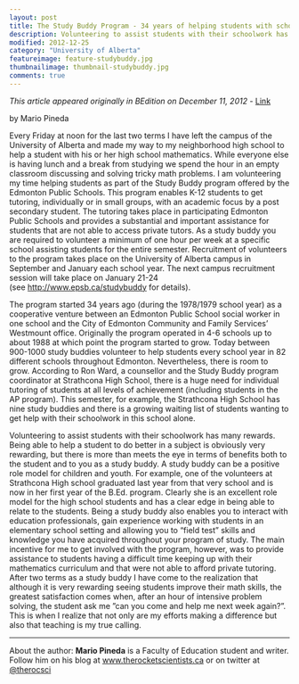 ```yaml
---
layout: post
title: The Study Buddy Program - 34 years of helping students with schoolwork
description: Volunteering to assist students with their schoolwork has many rewards.  Being able to help a student to do better in a subject is rewarding for both to the student and to you.
modified: 2012-12-25
category: "University of Alberta"
featureimage: feature-studybuddy.jpg
thumbnailimage: thumbnail-studybuddy.jpg
comments: true  
---
```

<i>This article appeared originally in BEdition on December 11, 2012</i> - <a href="http://beditionmagazine.com/the-study-buddy-program-34-years-of-helping-students-with-schoolwork/">Link</a>

by Mario Pineda

Every Friday at noon for the last two terms I have left the campus of the University of Alberta and made my way to my neighborhood high school to help a student with his or her high school mathematics. While everyone else is having lunch and a break from studying we spend the hour in an empty classroom discussing and solving tricky math problems. I am volunteering my time helping students as part of the Study Buddy program offered by the Edmonton Public Schools. This program enables K-12 students to get tutoring, individually or in small groups, with an academic focus by a post secondary student. The tutoring takes place in participating Edmonton Public Schools and provides a substantial and important assistance for students that are not able to access private tutors. As a study buddy you are required to volunteer a minimum of one hour per week at a specific school assisting students for the entire semester. Recruitment of volunteers to the program takes place on the University of Alberta campus in September and January each school year. The next campus recruitment session will take place on January 21-24 (see <a href="http://www.epsb.ca/studybuddy" target="_blank">http://www.epsb.ca/studybuddy</a> for details).

The program started 34 years ago (during the 1978/1979 school year) as a cooperative venture between an Edmonton Public School social worker in one school and the City of Edmonton Community and Family Services’ Westmount office. Originally the program operated in 4-6 schools up to about 1988 at which point the program started to grow. Today between 900-1000 study buddies volunteer to help students every school year in 82 different schools throughout Edmonton. Nevertheless, there is room to grow. According to Ron Ward, a counsellor and the Study Buddy program coordinator at Strathcona High School, there is a huge need for individual tutoring of students at all levels of achievement (including students in the AP program). This semester, for example, the Strathcona High School has nine study buddies and there is a growing waiting list of students wanting to get help with their schoolwork in this school alone.

Volunteering to assist students with their schoolwork has many rewards. Being able to help a student to do better in a subject is obviously very rewarding, but there is more than meets the eye in terms of benefits both to the student and to you as a study buddy. A study buddy can be a positive role model for children and youth. For example, one of the volunteers at Strathcona High school graduated last year from that very school and is now in her first year of the B.Ed. program. Clearly she is an excellent role model for the high school students and has a clear edge in being able to relate to the students. Being a study buddy also enables you to interact with education professionals, gain experience working with students in an elementary school setting and allowing you to “field test” skills and knowledge you have acquired throughout your program of study. The main incentive for me to get involved with the program, however, was to provide assistance to students having a difficult time keeping up with their mathematics curriculum and that were not able to afford private tutoring. After two terms as a study buddy I have come to the realization that although it is very rewarding seeing students improve their math skills, the greatest satisfaction comes when, after an hour of intensive problem solving, the student ask me ”can you come and help me next week again?”. This is when I realize that not only are my efforts making a difference but also that teaching is my true calling.

<hr>

About the author:
<strong>Mario Pineda</strong> is a Faculty of Education student and writer.
Follow him on his blog at <a href="http://www.therocketscientists.ca/" target="_blank">www.therocketscientists.ca</a> or on twitter at <a href="https://twitter.com/therocsci">@therocsci</a>
